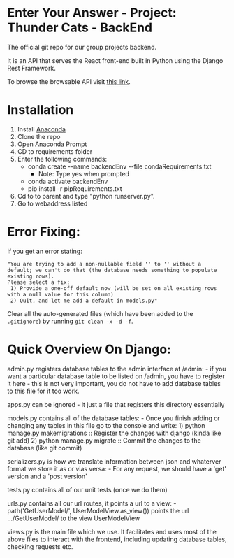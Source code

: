 # Enter Your Answer - Project: Thunder Cats - BackEnd

The official git repo for our group projects backend. 

It is an API that serves the React front-end built in Python using the Django Rest Framework. 

To browse the browsable API visit [this link](https://yieldyapi-jf4ttgxjxa-ts.a.run.app).

# Installation
1) Install [Anaconda](https://www.anaconda.com/products/individual)
2) Clone the repo
3) Open Anaconda Prompt
4) CD to requirements folder
5) Enter the following commands:
    - conda create --name backendEnv --file condaRequirements.txt 
        - Note: Type yes when prompted
    - conda activate backendEnv
    - pip install -r pipRequirements.txt
6) Cd to to parent and type "python runserver.py". 
7) Go to webaddress listed

# Error Fixing:
If you get an error stating: 
```
"You are trying to add a non-nullable field '' to '' without a default; we can't do that (the database needs something to populate existing rows).
Please select a fix:
 1) Provide a one-off default now (will be set on all existing rows with a null value for this column)
 2) Quit, and let me add a default in models.py" 
```
Clear all the auto-generated files (which have been added to the `.gitignore`)
by running `git clean -x -d -f`.

# Quick Overview On Django:

admin.py registers database tables to the admin interface at /admin:
    - if you want a particular database table to be listed on /admin, you have to register it here
    - this is not very important, you do not have to add database tables to this file for it too work.

apps.py can be ignored - it just a file that registers this directory essentially

models.py contains all of the database tables:
    - Once you finish adding or changing any tables in this file go to the console and write:
        1) python manage.py makemigrations :: Register the changes with django (kinda like git add)
        2) python manage.py migrate :: Commit the changes to the database (like git commit)


serializers.py is how we translate information between json and whaterver format we store it as or vias versa:
    - For any request, we should have a 'get' version and a 'post version'

tests.py contains all of our unit tests (once we do them)

urls.py contains all our url routes, it points a url to a view:
    - path('GetUserModel/', UserModelView.as_view()) points the url .../GetUserModel/ to the view UserModelView

views.py is the main file which we use. It facilitates and uses most of the above files to interact with the frontend, including updating database tables, checking requests etc.










